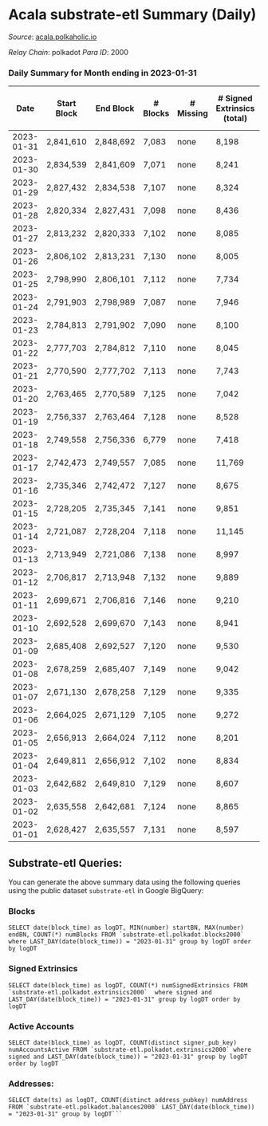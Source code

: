 # Acala substrate-etl Summary (Daily)

_Source_: [acala.polkaholic.io](https://acala.polkaholic.io)

*Relay Chain*: polkadot
*Para ID*: 2000



### Daily Summary for Month ending in 2023-01-31


| Date | Start Block | End Block | # Blocks | # Missing | # Signed Extrinsics (total) | # Active Accounts | # Addresses with Balances | # Events | # Transfers | # XCM Transfers In | # XCM Transfers Out |
| ---- | ----------- | --------- | -------- | --------- | --------------------------- | ----------------- | ------------------------- | -------- | ----------- | ------------------ | ------------------- |
| 2023-01-31 | 2,841,610 | 2,848,692 | 7,083 | none  | 8,198 | 452 | 167,583 | 88,080 | 1,230 ($1,300,915) | 69 ($47,693.94) | 86 ($98,874.34) |
| 2023-01-30 | 2,834,539 | 2,841,609 | 7,071 | none  | 8,241 | 516 | 167,545 | 88,974 | 1,460 ($479,222) | 86 ($34,970.14) | 102 ($47,055.67) |
| 2023-01-29 | 2,827,432 | 2,834,538 | 7,107 | none  | 8,324 | 541 | 167,520 | 90,092 | 1,578 ($377,033) | 82 ($52,195.61) | 96 ($72,098.38) |
| 2023-01-28 | 2,820,334 | 2,827,431 | 7,098 | none  | 8,436 | 471 | 167,486 | 90,803 | 1,761 ($791,940) | 78 ($66,916.19) | 106 ($120,600) |
| 2023-01-27 | 2,813,232 | 2,820,333 | 7,102 | none  | 8,085 | 446 | 167,456 | 88,699 | 1,576 ($446,234) | 71 ($16,402.53) | 115 ($41,545.37) |
| 2023-01-26 | 2,806,102 | 2,813,231 | 7,130 | none  | 8,005 | 463 | 167,431 | 89,023 | 1,663 ($426,024) | 80 ($15,552.37) | 152 ($92,115.15) |
| 2023-01-25 | 2,798,990 | 2,806,101 | 7,112 | none  | 7,734 | 425 | 167,395 | 86,294 | 1,435 ($394,292) | 62 ($54,833.95) | 77 ($35,398.74) |
| 2023-01-24 | 2,791,903 | 2,798,989 | 7,087 | none  | 7,946 | 502 | 167,363 | 87,758 | 1,546 ($4,596,747) | 90 ($68,659.35) | 110 ($102,816) |
| 2023-01-23 | 2,784,813 | 2,791,902 | 7,090 | none  | 8,100 | 556 | 167,326 | 89,942 | 2,018 ($1,171,340) | 73 ($41,365.79) | 130 ($312,601) |
| 2023-01-22 | 2,777,703 | 2,784,812 | 7,110 | none  | 8,045 | 557 | 167,293 | 90,032 | 1,982 ($597,276) | 108 ($107,755) | 123 ($103,039) |
| 2023-01-21 | 2,770,590 | 2,777,702 | 7,113 | none  | 7,743 | 537 | 167,245 | 87,638 | 1,724 ($478,845) | 72 ($28,134.39) | 95 ($119,988) |
| 2023-01-20 | 2,763,465 | 2,770,589 | 7,125 | none  | 7,042 | 414 | 167,179 | 84,033 | 1,456 ($601,516) | 78 ($128,111) | 99 ($117,117) |
| 2023-01-19 | 2,756,337 | 2,763,464 | 7,128 | none  | 8,528 | 448 | 167,145 | 106,725 | 2,294 ($440,291) | 69 ($28,518.94) | 57 ($59,846.77) |
| 2023-01-18 | 2,749,558 | 2,756,336 | 6,779 | none  | 7,418 | 426 | 167,119 | 96,044 | 1,329 ($308,269) | 51 ($10,642.69) | 88 ($34,830.37) |
| 2023-01-17 | 2,742,473 | 2,749,557 | 7,085 | none  | 11,769 | 531 | 167,082 | 130,776 | 5,930 ($548,973) | 90 ($55,718.85) | 109 ($57,695.82) |
| 2023-01-16 | 2,735,346 | 2,742,472 | 7,127 | none  | 8,675 | 508 | 167,035 | 116,131 | 1,822 ($576,925) | 80 ($31,816.71) | 101 ($70,909.87) |
| 2023-01-15 | 2,728,205 | 2,735,345 | 7,141 | none  | 9,851 | 512 | 166,994 | 134,397 | 2,235 ($487,776) | 99 ($59,516.67) | 123 ($42,663.25) |
| 2023-01-14 | 2,721,087 | 2,728,204 | 7,118 | none  | 11,145 | 596 | 166,934 | 145,712 | 3,934 ($1,197,419) | 169 ($111,489) | 202 ($202,558) |
| 2023-01-13 | 2,713,949 | 2,721,086 | 7,138 | none  | 8,997 | 456 | 166,882 | 124,316 | 1,687 ($402,393) | 84 ($34,912.81) | 108 ($32,666.58) |
| 2023-01-12 | 2,706,817 | 2,713,948 | 7,132 | none  | 9,889 | 473 | 166,833 | 134,799 | 2,394 ($1,744,436) | 134 ($156,187) | 136 ($187,449) |
| 2023-01-11 | 2,699,671 | 2,706,816 | 7,146 | none  | 9,210 | 443 | 166,784 | 129,579 | 1,784 ($280,879) | 116 ($44,369.58) | 125 ($69,055.35) |
| 2023-01-10 | 2,692,528 | 2,699,670 | 7,143 | none  | 8,941 | 431 | 166,752 | 126,822 | 1,431 ($270,665) | 105 ($44,894.69) | 109 ($43,169.75) |
| 2023-01-09 | 2,685,408 | 2,692,527 | 7,120 | none  | 9,530 | 443 | 166,707 | 132,301 | 2,261 ($446,489) | 145 ($61,256.48) | 158 ($94,621.92) |
| 2023-01-08 | 2,678,259 | 2,685,407 | 7,149 | none  | 9,042 | 402 | 166,674 | 127,698 | 1,972 ($484,765) | 157 ($108,705) | 174 ($126,244) |
| 2023-01-07 | 2,671,130 | 2,678,258 | 7,129 | none  | 9,335 | 403 | 166,641 | 131,170 | 2,046 ($416,967) | 190 ($60,076.46) | 189 ($44,344.98) |
| 2023-01-06 | 2,664,025 | 2,671,129 | 7,105 | none  | 9,272 | 522 | 166,598 | 130,284 | 2,480 ($1,378,101) | 187 ($65,642.83) | 254 ($174,361) |
| 2023-01-05 | 2,656,913 | 2,664,024 | 7,112 | none  | 8,201 | 362 | 166,508 | 118,298 | 1,411 ($350,279) | 73 ($99,352.82) | 86 ($69,651.72) |
| 2023-01-04 | 2,649,811 | 2,656,912 | 7,102 | none  | 8,834 | 414 | 166,482 | 126,714 | 1,657 ($235,254) | 67 ($38,917.31) | 106 ($58,620.74) |
| 2023-01-03 | 2,642,682 | 2,649,810 | 7,129 | none  | 8,607 | 370 | 166,450 | 124,493 | 1,314 ($1,524,365) | 58 ($15,407.53) | 87 ($25,561.09) |
| 2023-01-02 | 2,635,558 | 2,642,681 | 7,124 | none  | 8,865 | 437 | 166,426 | 127,973 | 1,854 ($314,555) | 111 ($36,147.86) | 144 ($60,366.35) |
| 2023-01-01 | 2,628,427 | 2,635,557 | 7,131 | none  | 8,597 | 348 | 166,399 | 124,990 | 1,471 ($567,813) | 81 ($40,674.97) | 86 ($76,857.84) |

## Substrate-etl Queries:
You can generate the above summary data using the following queries using the public dataset `substrate-etl` in Google BigQuery:


### Blocks
```
SELECT date(block_time) as logDT, MIN(number) startBN, MAX(number) endBN, COUNT(*) numBlocks FROM `substrate-etl.polkadot.blocks2000`  where LAST_DAY(date(block_time)) = "2023-01-31" group by logDT order by logDT
```


### Signed Extrinsics
```
SELECT date(block_time) as logDT, COUNT(*) numSignedExtrinsics FROM `substrate-etl.polkadot.extrinsics2000`  where signed and LAST_DAY(date(block_time)) = "2023-01-31" group by logDT order by logDT
```


### Active Accounts
```
SELECT date(block_time) as logDT, COUNT(distinct signer_pub_key) numAccountsActive FROM `substrate-etl.polkadot.extrinsics2000` where signed and LAST_DAY(date(block_time)) = "2023-01-31" group by logDT order by logDT
```


### Addresses:
```
SELECT date(ts) as logDT, COUNT(distinct address_pubkey) numAddress FROM `substrate-etl.polkadot.balances2000` LAST_DAY(date(block_time)) = "2023-01-31" group by logDT```

